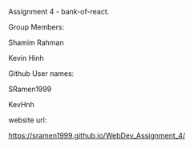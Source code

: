 Assignment 4 - bank-of-react.

Group Members:

Shamim Rahman 

Kevin Hinh

Github User names:

SRamen1999

KevHnh

website url:

https://sramen1999.github.io/WebDev_Assignment_4/
